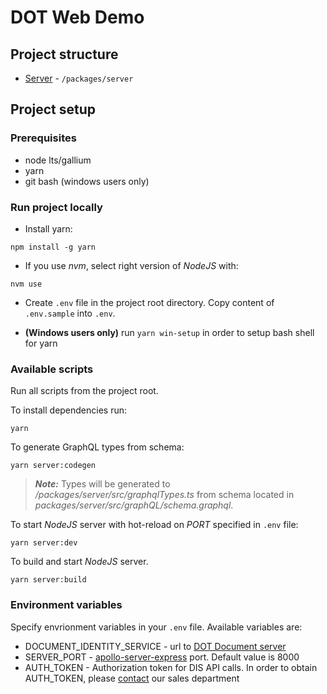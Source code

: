 # DOT Web Demo

## Project structure

- [Server](#server) - `/packages/server`

## Project setup

### Prerequisites

- node lts/gallium
- yarn
- git bash (windows users only)

### Run project locally

- Install yarn:

```
npm install -g yarn
```

- If you use _nvm_, select right version of _NodeJS_ with:

```
nvm use
```

- Create `.env` file in the project root directory. Copy content of `.env.sample` into `.env`.

- **(Windows users only)** run `yarn win-setup` in order to setup bash shell for yarn

### Available scripts

Run all scripts from the project root.

To install dependencies run:

```
yarn
```

To generate GraphQL types from schema:

```
yarn server:codegen
```

> **_Note:_** Types will be generated to _/packages/server/src/graphqlTypes.ts_ from schema located in _packages/server/src/graphQL/schema.graphql_.

To start _NodeJS_ server with hot-reload on _PORT_ specified in `.env` file:

```
yarn server:dev
```

To build and start _NodeJS_ server.

```
yarn server:build
```

### Environment variables

Specify envrionment variables in your `.env` file. Available variables are:

- DOCUMENT_IDENTITY_SERVICE - url to [DOT Document server](https://developers.innovatrics.com/digital-onboarding/technical/remote/document-server/latest/documentation/.)
- SERVER_PORT - [apollo-server-express](https://www.npmjs.com/package/apollo-server-express) port. Default value is 8000
- AUTH_TOKEN - Authorization token for DIS API calls. In order to obtain AUTH_TOKEN, please [contact](https://developers.innovatrics.com/digital-onboarding/#contact-us) our sales department
